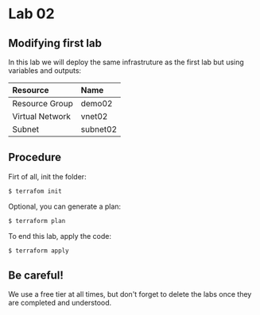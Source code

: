 # Lab 02

## Modifying first lab

In this lab we will deploy the same infrastruture as the first lab but using variables and outputs:

| Resource  | Name  |
|:----------|:----------|
| Resource Group   | demo02   |
| Virtual Network    | vnet02   |
| Subnet    | subnet02    |

## Procedure

Firt of all, init the folder:
```sh
$ terrafom init
```

Optional, you can generate a plan:
```sh
$ terraform plan
```

To end this lab, apply the code:
```sh
$ terraform apply
```

## Be careful!

We use a free tier at all times, but don't forget to delete the labs once they are completed and understood.
